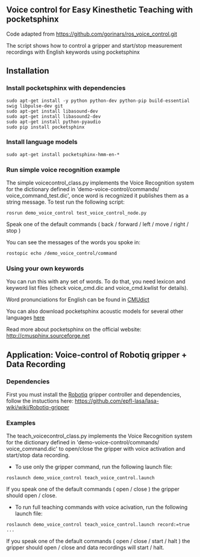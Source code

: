## Voice control for Easy Kinesthetic Teaching with pocketsphinx

Code adapted from https://github.com/gorinars/ros_voice_control.git

The script shows how to control a gripper and start/stop measurement recordings with English keywords using pocketsphinx

## Installation

### Install pocketsphinx with dependencies
```
sudo apt-get install -y python python-dev python-pip build-essential swig libpulse-dev git
sudo apt-get install libasound-dev
sudo apt-get install libasound2-dev
sudo apt-get install python-pyaudio
sudo pip install pocketsphinx
```

### Install language models
```
sudo apt-get install pocketsphinx-hmm-en-*
```

### Run simple voice recognition example 
The simple voicecontrol_class.py implements the Voice Recognition system for the dictionary defined in 'demo-voice-control/commands/
voice_command_test.dic', once word is recognized it publishes them as a string message. To test run the following script:

```
rosrun demo_voice_control test_voice_control_node.py
```
Speak one of the default commands ( back / forward / left / move / right / stop )

You can see the messages of the words you spoke in:
```
rostopic echo /demo_voice_control/command
```
### Using your own keywords

You can run this with any set of words. To do that, you need lexicon and keyword list files
(check voice_cmd.dic and voice_cmd.kwlist for details). 

Word pronunciations for English can be found in 
[CMUdict](https://sourceforge.net/projects/cmusphinx/files/G2P%20Models/phonetisaurus-cmudict-split.tar.gz)

You can also download pocketsphinx acoustic models for several other languages [here](https://sourceforge.net/projects/cmusphinx/files/)

Read more about pocketsphinx on the official website: http://cmusphinx.sourceforge.net


## Application: Voice-control of Robotiq gripper + Data Recording

### Dependencies
First you must install the [Robotiq](http://wiki.ros.org/robotiq) gripper controller and dependencies, follow the instuctions here: https://github.com/epfl-lasa/lasa-wiki/wiki/Robotiq-gripper

### Examples
The teach_voicecontrol_class.py implements the Voice Recognition system for the dictionary defined in 'demo-voice-control/commands/
voice_command.dic' to open/close the gripper with voice activation and start/stop data recording.  

- To use only the gripper command, run the following launch file:
```
roslaunch demo_voice_control teach_voice_control.launch
```
If you speak one of the default commands ( open / close ) the gripper should open / close.

- To run full teaching commands with voice acivation, run the following launch file:
```
roslaunch demo_voice_control teach_voice_control.launch record:=true ...
```
If you speak one of the default commands ( open / close / start / halt ) the gripper should open / close and data recordings will start / halt.
